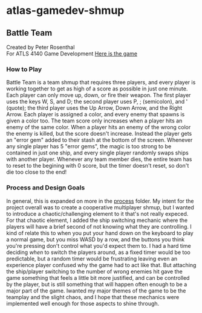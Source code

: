# atlas-gamedev-shmup
## Battle Team
Created by Peter Rosenthal  
For ATLS 4140 Game Development
[Here is the game](https://cyuun.github.io/atlas-gamedev-shmup/finalGame-webBuild/)
### How to Play
Battle Team is a team shmup that requires three players, and every player is working together to get as high of a score as possible in just one minute. Each player can only move up, down, or fire their weapon. The first player uses the keys W, S, and D; the second player uses P, ; (semicolon), and ' (quote); the third player uses the Up Arrow, Down Arrow, and the Right Arrow. Each player is assigned a color, and every enemy that spawns is given a color too. The team score only increases when a player hits an enemy of the same color. When a player hits an enemy of the wrong color the enemy is killed, but the score doesn't increase. Instead the player gets an "error gem" added to their stash at the bottom of the screen. Whenever any single player has 5 "error gems", the magic is too strong to be contained in just one ship, and every single player randomly swaps ships with another player. Whenever any team member dies, the entire team has to reset to the begining with 0 score, but the timer doesn't reset, so don't die too close to the end!
### Process and Design Goals
In general, this is expanded on more in the [process](/process/) folder. My intent for the project overall was to create a cooperative multiplayer shmup, but I wanted to introduce a chaotic/challenging element to it that's not really expeced. For that chaotic element, I added the ship switching mechanic where the players will have a brief second of not knowing what they are controlling. I kind of relate this to when you put your hand down on the keyboard to play a normal game, but you miss WASD by a row, and the buttons you think you're pressing don't control what you'd expect them to. I had a hard time deciding *when* to switch the players around, as a fixed timer would be too predictable, but a random timer would be frustrating leaving even an experience player confused why the game had to act like that. But attaching the ship/player switching to the number of wrong enemies hit gave the game something that feels a little bit more justified, and can be controlled by the player, but is still something that will happen often enough to be a major part of the game. Iwanted my major themes of the game to be the teamplay and the slight chaos, and I hope that these mechanics were implemented well enough for those aspects to shine through.
